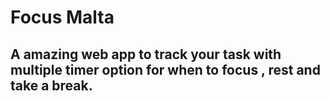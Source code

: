 # Focus Malta
## A amazing web app to track your task with multiple timer option for when to focus , rest and take a break.